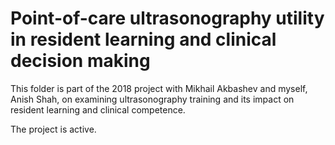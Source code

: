 # Point-of-care ultrasonography utility in resident learning and clinical decision making

This folder is part of the 2018 project with Mikhail Akbashev and myself, Anish Shah, on examining ultrasonography training and its impact on resident learning and clinical competence.

The project is active.
